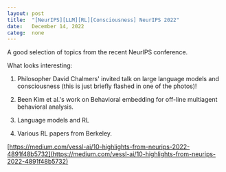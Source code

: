 ```yaml
---
layout: post
title:  "[NeurIPS][LLM][RL][Consciousness] NeurIPS 2022"
date:   December 14, 2022
categ:  none
---
```




A good selection of topics from the recent NeurIPS conference.

What looks interesting:

1. Philosopher David Chalmers' invited talk on large language models and consciousness (this is just briefly flashed in one of the photos)!

2. Been Kim et al.'s work on Behavioral embedding for off-line multiagent behavioral analysis.

3. Language models and RL

4. Various RL papers from Berkeley.



[https://medium.com/vessl-ai/10-highlights-from-neurips-2022-4891f48b5732](https://medium.com/vessl-ai/10-highlights-from-neurips-2022-4891f48b5732)



 

